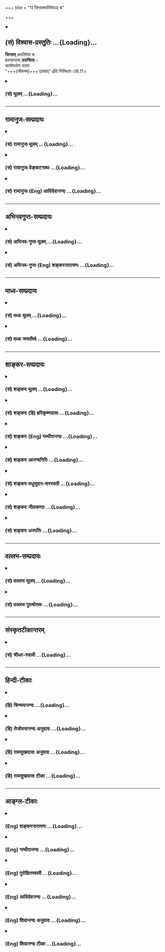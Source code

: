 +++
title = "11 चिन्तामपरिमेयाञ् च"

+++
<div class="js_include" newlevelforh1="2" title="(सं) विश्वास-प्रस्तुतिः" unfilled url="/purANam_vaiShNavam/mahAbhAratam/06-bhIShma-parva/03-bhagavad-gItA-parva/saMskRtam/vishvAsa-prastutiH/16_daivAsura-sampad-vib/11_chintAmaparimeyA~.md">
<details open><summary><h2>(सं) विश्वास-प्रस्तुतिः ...{Loading}...</h2></summary>

**चिन्ताम्** अपरिमेयां च  
प्रलयान्ताम् **उपाश्रिताः**।  
कामोपभोग-परमा  
"+++(जीवनम्)+++ एतावद्" इति निश्चिताः॥16.11॥
</details>
</div>
<div class="js_include collapsed" newlevelforh1="3" title="(सं) मूलम्" unfilled url="/purANam_vaiShNavam/mahAbhAratam/06-bhIShma-parva/03-bhagavad-gItA-parva/saMskRtam/mUlam/16_daivAsura-sampad-vib/11_chintAmaparimeyA~.md">
<details><summary><h3>(सं) मूलम् ...{Loading}...</h3></summary>

चिन्तामपरिमेयां च प्रलयान्तामुपाश्रिताः।  
कामोपभोगपरमा एतावदिति निश्चिताः।।16.11।।
</details>
</div>


_________________
## रामानुज-सम्प्रदायः
<div class="js_include collapsed" newlevelforh1="3" title="(सं) रामानुजः मूलम्" unfilled url="/purANam_vaiShNavam/mahAbhAratam/06-bhIShma-parva/03-bhagavad-gItA-parva/saMskRtam/rAmAnujaH/mUlam/16_daivAsura-sampad-vib/11_chintAmaparimeyA~.md">
<details><summary><h3>(सं) रामानुजः मूलम् ...{Loading}...</h3></summary>

।।16.11।। अद्य श्वो वा मुमूर्षवः **चिन्ताम् अपरिमेयां च** अपरिच्छेद्यां
**प्रलयान्तां** प्राकृतप्रलयावधिकालसाध्यविषयाम् **उपाश्रिताः।** तथा
**कामोपभोगपरमाः** कामोपभोग एव परमपुरुषार्थः; इति मन्वानाः। **एतावद् इति
निश्चिताः;** इतः अधिकः पुरुषार्थो न विद्यते इति संजातनिश्चयाः।

</details>
</div>
<div class="js_include collapsed" newlevelforh1="3" title="(सं) रामानुजः वेङ्कटनाथः" unfilled url="/purANam_vaiShNavam/mahAbhAratam/06-bhIShma-parva/03-bhagavad-gItA-parva/saMskRtam/rAmAnujaH/venkaTanAthaH/16_daivAsura-sampad-vib/11_chintAmaparimeyA~.md">
<details><summary><h3>(सं) रामानुजः वेङ्कटनाथः ...{Loading}...</h3></summary>

  
  
।।16.11।। एवं प्रवर्तकानामुपर्युपरिमनोविकारादय उच्यन्ते --
चिन्तामपरिमेयामित्यादिभिः। अशक्यविषयवृथाप्रयासव्यञ्जनायाऽऽहअद्य श्वो
वेति। अपरिमेयाम् इत्यसङ्ख्येयविषयत्वेनानन्तशाखत्वं विवक्षितमित्याह --
अपरिच्छेद्यामिति। प्रलयान्ताम् इत्यत्र शरीरपातावधिकत्वोक्तिर्मन्दा
अनन्तकालसाध्यमल्पकालेन सिसाधयिषन्तीति तु व्यामोहातिशयख्यापनेन
सप्रयोजनमिदम् प्रलयशब्दश्च प्रसिद्धतमविषय उचितः चिन्तयितॄणां
पुरुषाणामाप्रलयस्थायित्वाभावाच्चिन्तायाः स्वरूपेण प्रलयान्तत्वं
चायुक्तमित्यभिप्रायेणाऽऽहप्राकृतप्रलयावधिकालसाध्यविषयामिति। असङ्ख्येयेषु
चिन्ताविषयेष्वेकैकोऽपि दुस्साध्य इति भावः। प्रयोजनतयाऽभिमतेषु कामोपभोग
एव परमो येषां तेऽत्र कामोपभोगपरमाः तदाहकामोपभोग एवेति।
स्वर्गापवर्गप्रतिषेधार्थ एतावच्छब्द इत्याह -- इतोऽधिक इति। सञ्जातनिश्चया
इति। अत्र निश्चितशब्देभुक्ता ब्राह्मणाः इतिवत्कर्तरि क्त इति भावः।  
  

</details>
</div>
<div class="js_include collapsed" newlevelforh1="3" title="(सं) रामानुजः (Eng) आदिदेवानन्दः" unfilled url="/purANam_vaiShNavam/mahAbhAratam/06-bhIShma-parva/03-bhagavad-gItA-parva/saMskRtam/rAmAnujaH/english/AdidevAnandaH/16_daivAsura-sampad-vib/11_chintAmaparimeyA~.md">
<details><summary><h3>(सं) रामानुजः (Eng) आदिदेवानन्दः ...{Loading}...</h3></summary>

16.11 Those who are sure to die today or tomorrow 'obsess themselves with cares' in regard to objects the attainment of which is not possible even by the time of death. Likewise, they look upon 'enjoyment of desires' as their highest aim, viz., they regard the satisfaction of sensual enjoyments as the highest aim of human life. They are convinced that this is all, viz., they are assured that there is no value in human life greater than this.

</details>
</div>


_________________
## अभिनवगुप्त-सम्प्रदायः
<div class="js_include collapsed" newlevelforh1="3" title="(सं) अभिनव-गुप्तः मूलम्" unfilled url="/purANam_vaiShNavam/mahAbhAratam/06-bhIShma-parva/03-bhagavad-gItA-parva/saMskRtam/abhinava-guptaH/mUlam/16_daivAsura-sampad-vib/11_chintAmaparimeyA~.md">
<details><summary><h3>(सं) अभिनव-गुप्तः मूलम् ...{Loading}...</h3></summary>

।।16.9 -- 16.12।। एतामित्यादि अर्थसंचयानित्यन्तम्। चिन्ता तेषां
प्रलयान्ता अवरितं (ता) संसृतिप्रलयाव्युपरमात्। एतावदितिकामोपभोग एव परं
(परमं) कृत्यम् \[एषाम्\] तन्नाशाच्च परं क्रोधः। अत एवाह कामक्रोधपरायणाः
इति।

</details>
</div>
<div class="js_include collapsed" newlevelforh1="3" title="(सं) अभिनव-गुप्तः (Eng) शङ्करनारायणः" unfilled url="/purANam_vaiShNavam/mahAbhAratam/06-bhIShma-parva/03-bhagavad-gItA-parva/saMskRtam/abhinava-guptaH/english/shankaranArAyaNaH/16_daivAsura-sampad-vib/11_chintAmaparimeyA~.md">
<details><summary><h3>(सं) अभिनव-गुप्तः (Eng) शङ्करनारायणः ...{Loading}...</h3></summary>

16.11 See Coment under 16.12

</details>
</div>


_________________
## माध्व-सम्प्रदायः
<div class="js_include collapsed" newlevelforh1="3" title="(सं) मध्वः मूलम्" unfilled url="/purANam_vaiShNavam/mahAbhAratam/06-bhIShma-parva/03-bhagavad-gItA-parva/saMskRtam/madhvaH/mUlam/16_daivAsura-sampad-vib/11_chintAmaparimeyA~.md">
<details><summary><h3>(सं) मध्वः मूलम् ...{Loading}...</h3></summary>

।।16.11।। Sri Madhvacharya did not comment on this sloka.,

</details>
</div>
<div class="js_include collapsed" newlevelforh1="3" title="(सं) मध्वः जयतीर्थः" unfilled url="/purANam_vaiShNavam/mahAbhAratam/06-bhIShma-parva/03-bhagavad-gItA-parva/saMskRtam/madhvaH/jayatIrthaH/16_daivAsura-sampad-vib/11_chintAmaparimeyA~.md">
<details><summary><h3>(सं) मध्वः जयतीर्थः ...{Loading}...</h3></summary>

।।16.11।। Sri Jayatirtha did not comment on this sloka.  
  

</details>
</div>


_________________
## शाङ्कर-सम्प्रदायः
<div class="js_include collapsed" newlevelforh1="3" title="(सं) शङ्करः मूलम्" unfilled url="/purANam_vaiShNavam/mahAbhAratam/06-bhIShma-parva/03-bhagavad-gItA-parva/saMskRtam/shankaraH/mUlam/16_daivAsura-sampad-vib/11_chintAmaparimeyA~.md">
<details><summary><h3>(सं) शङ्करः मूलम् ...{Loading}...</h3></summary>

।।16.11।। --,**चिन्ताम् अपरिमेयां च;** न परिमातुं शक्यते यस्याः
चिन्तायाः इयत्ता सा अपरिमेया; ताम् अपरिमेयाम्; **प्रलयान्तां**
मरणान्ताम् **उपाश्रिताः;** सदा चिन्तापराः इत्यर्थः। **कामोपभोगपरमाः;**
काम्यन्ते इति कामाः विषयाः शब्दादयः तदुपभोगपरमाः अयमेव परमः पुरुषार्थः
यः कामोपभोगः इत्येवं निश्चितात्मानः; **एतावत् इति निश्चिताः**।।

</details>
</div>
<div class="js_include collapsed" newlevelforh1="3" title="(सं) शङ्करः (हि) हरिकृष्णदासः" unfilled url="/purANam_vaiShNavam/mahAbhAratam/06-bhIShma-parva/03-bhagavad-gItA-parva/saMskRtam/shankaraH/hindI/harikRShNadAsaH/16_daivAsura-sampad-vib/11_chintAmaparimeyA~.md">
<details><summary><h3>(सं) शङ्करः (हि) हरिकृष्णदासः ...{Loading}...</h3></summary>

।।16.11।। तथा --, जिसकी इयत्ता न जानी जा सके; ऐसी अपरिमेय -- अपार;
प्रलयतक -- मरणपर्यन्त रहनेवाली चिन्ताके आश्रित हुए; अर्थात् सदा
चिन्ताग्रस्त हुए; तथा कामोपभोगके परायण -- जिनकी कामना की जाय वे शब्दादि
विषय काम हैं; उनके उपभोगमें तत्पर हुए -- तथा विषयोंका उपभोग करना; बस यही
परम पुरुषार्थ है; ऐसा निश्चय रखनेवाले।

</details>
</div>
<div class="js_include collapsed" newlevelforh1="3" title="(सं) शङ्करः (Eng) गम्भीरानन्दः" unfilled url="/purANam_vaiShNavam/mahAbhAratam/06-bhIShma-parva/03-bhagavad-gItA-parva/saMskRtam/shankaraH/english/gambhIrAnandaH/16_daivAsura-sampad-vib/11_chintAmaparimeyA~.md">
<details><summary><h3>(सं) शङ्करः (Eng) गम्भीरानन्दः ...{Loading}...</h3></summary>

16.11 Upasritah, beset with; aparimeyam, innumerable; cintam,
cares-worries that defy estimation of their limits!, i.e., constantly
burdened with cares; pralayantam, which end (only) with death;
kama-upabhoga-paramah, holding that the enjoyment of desirable objects
is the highest goal-kama is derived in the sense of 'that which is
desired for', viz sound etc.; considered their enjoyment to be the
highest; having their minds convinced thus that this alone, viz the
enjoyment of desirable objects, is the highest human goal; niscitah,
feeling sure; iti, that; etavat, this is all-

</details>
</div>
<div class="js_include collapsed" newlevelforh1="3" title="(सं) शङ्करः आनन्दगिरिः" unfilled url="/purANam_vaiShNavam/mahAbhAratam/06-bhIShma-parva/03-bhagavad-gItA-parva/saMskRtam/shankaraH/AnandagiriH/16_daivAsura-sampad-vib/11_chintAmaparimeyA~.md">
<details><summary><h3>(सं) शङ्करः आनन्दगिरिः ...{Loading}...</h3></summary>

।।16.11।। तानेव विधान्तरेण विशिनष्टि -- **किञ्चेति।**
चिन्तामात्मीययोगक्षेमोपायालोचनात्मिकामपरिमेयविषयत्वात्परिमातुमशक्यामाश्रिता
इति संबन्धः। एष कामोपभोगः परमयनं सुखस्येत्येतावत्पारत्रिकं नु नास्ति
सुखमिति निश्चयवन्त इत्याह -- **एतावदितीति।**

</details>
</div>
<div class="js_include collapsed" newlevelforh1="3" title="(सं) शङ्करः मधुसूदन-सरस्वती" unfilled url="/purANam_vaiShNavam/mahAbhAratam/06-bhIShma-parva/03-bhagavad-gItA-parva/saMskRtam/shankaraH/madhusUdana-sarasvatI/16_daivAsura-sampad-vib/11_chintAmaparimeyA~.md">
<details><summary><h3>(सं) शङ्करः मधुसूदन-सरस्वती ...{Loading}...</h3></summary>

।।16.11।। तानेव पुनर्विशिनष्टि -- चिन्तामिति।
चिन्तामात्मीययोगक्षेमोपायालोचनात्मिकामपरिमेयामपरिमेयविषयत्वात्परिमातुमशक्यां
प्रलयो मरणमेवान्तो यस्यास्तां प्रलयान्ताम्। यावज्जीवमनुवर्तमानामिति
यावत्। न केवलमशुचिव्रताः प्रवर्तन्ते किंत्वेतादृशीं चिन्तां चोपाश्रिता
इति समुच्चयार्थश्चकारः। सदानन्तचिन्तापरा अपि न
कदाचित्पारलौकिकचिन्तायुताः किंतु कामोपभोगपरमाः काम्यन्त इति कामा दृष्टाः
शब्दादयो विषयास्तदुपभोग एव परमः पुरुषार्थो न धर्मादिर्येषां ते,तथा।
पारलौकिकमुत्तमं सुखं कुतो न कामयन्ते तत्राह -- एतावदिति। एतावद्दृष्टमेव
सुखं नान्यदेतच्छरीरवियोगे भोग्यं सुखमस्त्येतत्कायातिरिक्तस्य
भोक्तुरभावादिति निश्चिता एवं निश्चयवन्तः। तथाच बार्हस्पत्यं
सूत्रंचैतन्यविशिष्टः कामः पुरुषः; काम एवैकः पुरुषार्थः इति च।

</details>
</div>
<div class="js_include collapsed" newlevelforh1="3" title="(सं) शङ्करः नीलकण्ठः" unfilled url="/purANam_vaiShNavam/mahAbhAratam/06-bhIShma-parva/03-bhagavad-gItA-parva/saMskRtam/shankaraH/nIlakaNThaH/16_daivAsura-sampad-vib/11_chintAmaparimeyA~.md">
<details><summary><h3>(सं) शङ्करः नीलकण्ठः ...{Loading}...</h3></summary>

।।16.11।। चिन्तां योगक्षेमविषयाम्। प्रलयान्तां मरणावधिम्। एतावत् देह
एवात्मा कामभोग एव पुरुषार्थ इतोऽन्यन्नास्ति इति निश्चिताः निश्चयवन्तः।
तथा च बार्हस्पत्यं सूत्रंचैतन्यविशिष्टः कामः पुरुषः। काम एवैकः
पुरुषार्थः इति च।

</details>
</div>
<div class="js_include collapsed" newlevelforh1="3" title="(सं) शङ्करः धनपतिः" unfilled url="/purANam_vaiShNavam/mahAbhAratam/06-bhIShma-parva/03-bhagavad-gItA-parva/saMskRtam/shankaraH/dhanapatiH/16_daivAsura-sampad-vib/11_chintAmaparimeyA~.md">
<details><summary><h3>(सं) शङ्करः धनपतिः ...{Loading}...</h3></summary>

।।16.11।। आसुरानेव विधान्तरेण पुनर्विशिनष्टि। चिन्तां
योगक्षेमोपायालोचनात्मिकामपरिमेयविषयत्वात् यस्याश्चिन्ताया इयत्ता न
परिमातुं शक्यते सा परिमातुमशक्या तां प्रलयान्तां मरणपर्यन्तामुपाश्रिताः।
सदाचिन्तापरा इत्यर्थः। काम्यन्त इति कामाः शब्दादयस्तदुपभोगः
परमपुरुषार्थो येषामयमेव परमः पुरुषार्थो यः कामोपभोगः पारत्रिकं तु सुखं
नास्तयेवेत्येवं निश्चितात्मानः एतत्कायातिरिक्तस्य भोक्तुरभावात्। तथाच
बार्हस्पत्ये सूत्रेचैतन्यविशिष्टः कामः पुरुषः; काम एवैकः पुरुषार्थः इति
च।

</details>
</div>


_________________
## वल्लभ-सम्प्रदायः
<div class="js_include collapsed" newlevelforh1="3" title="(सं) वल्लभः मूलम्" unfilled url="/purANam_vaiShNavam/mahAbhAratam/06-bhIShma-parva/03-bhagavad-gItA-parva/saMskRtam/vallabhaH/mUlam/16_daivAsura-sampad-vib/11_chintAmaparimeyA~.md">
<details><summary><h3>(सं) वल्लभः मूलम् ...{Loading}...</h3></summary>

।।16.11।। चिन्तामिति। एतावदिति। कामोपभोग एव फलमिति निश्चिताः।

</details>
</div>
<div class="js_include collapsed" newlevelforh1="3" title="(सं) वल्लभः पुरुषोत्तमः" unfilled url="/purANam_vaiShNavam/mahAbhAratam/06-bhIShma-parva/03-bhagavad-gItA-parva/saMskRtam/vallabhaH/puruShottamaH/16_daivAsura-sampad-vib/11_chintAmaparimeyA~.md">
<details><summary><h3>(सं) वल्लभः पुरुषोत्तमः ...{Loading}...</h3></summary>

  
  
।।16.11।। किञ्च -- चिन्तामिति। अपरिमेयां परिमातुमशक्यां प्रलयान्तां
मरणान्तां चिन्तामुपाश्रिताः; अहर्निशं चिन्तापरा इत्यर्थः। कामोपभोग एव
परमः फलरूपो येषां; एतावत्पुरुषार्थकामोपभोग एवेति निश्चिताः
कृतनिश्चयाः।  
  

</details>
</div>


_________________
## संस्कृतटीकान्तरम्
<div class="js_include collapsed" newlevelforh1="3" title="(सं) श्रीधर-स्वामी" unfilled url="/purANam_vaiShNavam/mahAbhAratam/06-bhIShma-parva/03-bhagavad-gItA-parva/saMskRtam/shrIdhara-svAmI/16_daivAsura-sampad-vib/11_chintAmaparimeyA~.md">
<details><summary><h3>(सं) श्रीधर-स्वामी ...{Loading}...</h3></summary>

।।16.11।। किंच **-- चिन्तामिति।** प्रलयो मरणमेवान्तो यस्यास्ताम्।
अपरिमेयां परिमातुमशक्यां चिन्तामाश्रिताः। नित्यचिन्तापरायणा इत्यर्थः।
कामोपभोग एव परमो येषां ते; एतावदिति कामोपभोग एव परमः पुरुषार्थो
नान्यदस्तीति कृतनिश्चयाः; अर्थसंचयानीहन्त इत्युत्तरेणान्वयः। तथाच
बार्हस्पत्यं सूत्रम् -- काम एवैकः पुरुषार्थः इति;चैतन्यविशिष्टः कामः
पुरुषः इति च।

</details>
</div>


_________________
## हिन्दी-टीकाः
<div class="js_include collapsed" newlevelforh1="3" title="(हि) चिन्मयानन्दः" unfilled url="/purANam_vaiShNavam/mahAbhAratam/06-bhIShma-parva/03-bhagavad-gItA-parva/hindI/chinmayAnandaH/16_daivAsura-sampad-vib/11_chintAmaparimeyA~.md">
<details><summary><h3>(हि) चिन्मयानन्दः ...{Loading}...</h3></summary>

।।16.11।। चिन्ता और व्याकुलता से ग्रस्त ये हतोत्साहित लोग अपने निरर्थक
उद्यमों के जीवन को दुख के गलियारे से खींचते हुए मृत्यु के आंगन में ले
आते हैं। सामान्य जीवन में; ये चिन्ताएं शान्ति और आनन्द के दुर्ग पर टूट
पड़ती हैं और विशेष रूप से तब; जब शक्तिशाली कामनाओं ने मनुष्य को जीतकर
अपने वश में कर लिया होता है। अपनी इष्ट वस्तुओं को प्राप्त करने (योग) के
लिए परिश्रम और संघर्ष तथा प्राप्त की गयी वस्तुओं के रक्षण (क्षेम) की
व्याकुलता; यही मनुष्य जीवन की चिन्ताएं होती हैं। जीवन पर्यन्त की कालावधि
केवल इन्हीं चिन्ताओं में अपव्यय करना और अन्त में; यही पाना कि हम उसमें
कितने दयनीय रूप से विफल हुए हैं; वास्तव में एक बड़ी त्रासदी
है। कामोपभोगपरमा सत्कार्य के क्षेत्र में हो या दुष्कृत्य के क्षेत्र में;
मनुष्य को निरन्तर कार्यरत रहने के लिए किसी दर्शन (जीवन विषयक दृष्टिकोण)
की आवश्यकता होती है; जिसके बिना उसके प्रयत्न असंबद्ध; हीनस्तर के और
निरर्थक होते हैं। आसुरी स्वभाव के लोगों का जीवनदर्शन निरपवादरूप से
सर्वत्र एक समान ही होता है। इस श्लोक में चार्वाक मत (नास्तिक दर्शन) को
इंगित किया गया है। इस मत के अनुसार काम ही मनुष्य जीवन का परम पुरषार्थ
है; अन्य धर्म या मोक्ष कुछ नहीं। इतना ही है सामान्यत; ये भौतिकतावादी
मूर्ख नहीं होते; परन्तु वे अत्यन्त स्थूल बुद्धि और सतही दृष्टि से विचार
करते हैं। वे यह अनुभव करते हैं कि केवल विषय भोग का जीवन दुखपूर्ण होता
है; और इसमें क्षुद्र लाभ के लिये मनुष्य को अत्यधिक मूल्य चुकाना पड़ता
है। फिर भी; वे अपनी अनियंत्रित कामवासना को ही तृप्त करने में रत और
व्यस्त रहते हैं। उनसे यदि इस विषय में प्रश्न पूछा जाये; तो उनका उत्तर
होगा कि यह संघर्ष ही जीवन है। वह सुख और शान्तिमय जीवन को जानते ही नहीं
है। वे प्राय निराशावादी होते हैं और नैतिक दृष्टि से जीवन विषयक गंभीर
विचार करने से कतराते हैं। फलत उनमें आत्महत्या और नर हत्या की
प्रवृत्तियाँ भी देखी जा सकती हैं। उनकी धारणा यह होती है कि चिन्ता और दुख
से ही जीवन की रचना हुई है। जीवन के सतही असामञ्जस्य और विषमताओं के पीछे
जो सामञ्जस्य और लय है; उसे वह पहचान नहीं पाते। भविष्य में कोई आशा की
किरण न देखकर उनका हृदय कटुता से भर जाता है और फिर उनका जीवन मात्र
प्रतिशोधपूर्ण हो जाता है। निष्फल परिश्रम में वे अपनी शक्तियों का अपव्यय
करते हैं और अन्त में थके; हारे और निराश होकर दयनीय मृत्यु को प्राप्त
होते हैं। उपर्युक्त जीवन दर्शन की अभिव्यक्ति को अगले श्लोक में बताते हुये
भगवान् कहते हैं

</details>
</div>
<div class="js_include collapsed" newlevelforh1="3" title="(हि) तेजोमयानन्दः अनुवादः" unfilled url="/purANam_vaiShNavam/mahAbhAratam/06-bhIShma-parva/03-bhagavad-gItA-parva/hindI/tejomayAnandaH/anuvAdaH/16_daivAsura-sampad-vib/11_chintAmaparimeyA~.md">
<details><summary><h3>(हि) तेजोमयानन्दः अनुवादः ...{Loading}...</h3></summary>

।।16.11।। मरणपर्यन्त रहने वाली अपरिमित चिन्ताओं से ग्रस्त और विषयोपभोग
को ही परम लक्ष्य मानने वाले ये आसुरी लोग इस निश्चित मत के होते हैं कि
"इतना ही (सत्य, आनन्द) है"।।

</details>
</div>
<div class="js_include collapsed" newlevelforh1="3" title="(हि) रामसुखदासः अनुवादः" unfilled url="/purANam_vaiShNavam/mahAbhAratam/06-bhIShma-parva/03-bhagavad-gItA-parva/hindI/rAmasukhadAsaH/anuvAdaH/16_daivAsura-sampad-vib/11_chintAmaparimeyA~.md">
<details><summary><h3>(हि) रामसुखदासः अनुवादः ...{Loading}...</h3></summary>

।।16.11।। वे मृत्युपर्यन्त रहनेवाली अपार चिन्ताओंका आश्रय लेनेवाले,
पदार्थोंका संग्रह और उनका भोग करनेमें ही लगे रहनेवाले और 'जो कुछ है, वह
इतना ही है' -- ऐसा निश्चय करनेवाले होते हैं।

</details>
</div>
<div class="js_include collapsed" newlevelforh1="3" title="(हि) रामसुखदासः टीका" unfilled url="/purANam_vaiShNavam/mahAbhAratam/06-bhIShma-parva/03-bhagavad-gItA-parva/hindI/rAmasukhadAsaH/TIkA/16_daivAsura-sampad-vib/11_chintAmaparimeyA~.md">
<details><summary><h3>(हि) रामसुखदासः टीका ...{Loading}...</h3></summary>

।।16.11।।***व्याख्या --***  **चिन्तामपरिमेयां च प्रलयान्तामुपाश्रिताः
--** आसुरीसम्पदावाले मनुष्योंमें ऐसी चिन्ताएँ रहती हैं; जिनका कोई मापतौल
नहीं है। जबतक प्रलय अर्थात् मौत नहीं आती; तबतक उनकी चिन्ताएँ मिटती नहीं।
ऐसी प्रलयतक रहनेवाली चिन्ताओंका फल भी प्रलयहीप्रलय अर्थात् बारबार मरना
ही होता है। चिन्ताके दो विषय होते हैं -- एक पारमार्थिक और दूसरा सांसारिक।
मेरा कल्याण; मेरा उद्धार कैसे हो परब्रह्म परमात्माका निश्चय कैसे हो
**(चिन्ता परब्रह्मविनिश्चयाय)** इस प्रकार जिनको पारमार्थिक चिन्ता होती
है; वे श्रेष्ठ हैं। परन्तु आसुरीसम्पदावालोंको ऐसी चिन्ता नहीं होती। वे
तो इससे विपरीत सांसारिक चिन्ताओंके आश्रित रहते हैं कि हम कैसे जीयेंगे
अपना जीवननिर्वाह कैसे करेंगे हमारे बिना बड़ेबूढ़े किसके आश्रित जीयेंगे
हमारा मान; आदर; प्रतिष्ठा; इज्जत; प्रसिद्धि; नाम आदि कैसे बने रहेंगे
मरनेके बाद हमारे बालबच्चोंकी क्या दशा होगी मर जायँगे तो धनसम्पत्ति;
जमीनजायदादका क्या होगा धनके बिना हमारा काम कैसे चलेगा धनके बिना मकानकी
मरम्मत कैसे होगी आदिआदि। मनुष्य व्यर्थमें ही चिन्ता करता है। निर्वाह तो
होता रहेगा। निर्वाहकी चीजें तो बाकी रहेंगी और उनके रहते हुए ही मरेंगे।
अपने पास एक लंगोटी रखनेवाले विरक्तसेविरक्तकी भी फटी लंगोटी और फूटी
तूम्बी बाकी बचती है और मरता है पहले। ऐसे ही सभी व्यक्ति वस्तु आदिके रहते
हुए ही मरते हैं। यह नियम नहीं है कि,धन पासमें होनेसे आदमी मरता न हो। धन
पासमें रहतेरहते ही मनुष्य मर जाता है और धन पड़ा रहता है; काममें नहीं
आता। एक बहुत बड़ा धनी आदमी था। उसने तिजोरीकी तरह लोहेका एक मजबूत मकान बना
रखा था; जिसमें बहुत रत्न रखे हुए थे। उस मकानका दरवाजा ऐसा बना हुआ था; जो
बंद होनेपर चाबीके बिना खुलता नहीं था। एक बार वह धनी आदमी बाहर चाबी
छोड़कर उस मकानके भीतर चला गया और उसने भूलसे दरवाजा बंद कर लिया। अब
चाबीके बिना दरवाना न खुलनेसे अन्न; जल; हवाके अभावमें मरते हुए उसने लिखा
कि इतनी धनसम्पत्ति आज मेरे पास रहते हुए भी मैं मर रहा हूँ क्योंकि मुझे
भीतर अन्नजल नहीं मिल रहा है; हवा नहीं मिल रही है ऐसे ही खाद्य पदार्थोंके
रहनेसे नहीं मरेगा; यह भी नियम नहीं है। भोगोंके पासमें होते हुए भी ऐसे ही
मरेगा। जैसे पेट आदिमें रोग लग जानेपर वैद्यडाक्टर उसको (अन्न पासमें रहते
हुए भी) अन्न खाने नहीं देते; ऐसे ही मरना हो; तो पदार्थोंके रहते हुए भी
मनुष्य मर जाता है।  
  
जो अपने पास एक कौड़ीका भी संग्रह नहीं करते; ऐसे विरक्त संतोंको भी
प्रारब्धके अनुसार आवश्यकतासे अधिक चीजें मिल जाती हैं। अतः जीवननिर्वाह
चीजोंके अधीन नहीं है **(टिप्पणी प₀ 818)**। परन्तु इस तत्त्वको आसुरी
प्रकृतिवाले मनुष्य नहीं समझ सकते। वे तो यही समझते हैं कि हम चिन्ता करते
हैं; कामना करते हैं; विचार करते हैं; उद्योग करते हैं; तभी चीजें मिलती
हैं। यदि ऐसा न करें; तो भूखों मरना पड़े **कामोपभोगपरमाः --** जो मनुष्य
धनादि पदार्थोंका उपभोग करनेके परायण हैं; उनकी तो हरदम यही इच्छा रहती है
कि सुखसामग्रीका खूब संग्रह कर लें और भोग भोग लें। उनको तो भोगोंके लिये
धन चाहिये संसारमें बड़ा बननेके लिये धन चाहिये; सुखआराम; स्वादशौकीनी
आदिके लिये धन चाहिये। तात्पर्य है कि उनके लिये भोगोंसे बढ़कर कुछ नहीं
है।  
  
**एतावदिति निश्चिताः --** उनका यह निश्चय होता है कि सुख भोगना और संग्रह
करना -- इसके सिवाय और कुछ नहीं है **(टिप्पणी प₀ 819.1)**। इस संसारमें जो
कुछ है; यही है। अतः उनकी दृष्टिमें परलोक एक ढकोसला है। उनकी मान्यता रहती
है कि मरनेके बाद कहीं आनाजाना नहीं होता। बस; यहाँ शरीरके रहते हुए जितना
सुख भोग लें; वही ठीक है क्योंकि मरनेपर तो शरीर यहीं बिखर जायगा
**(टिप्पणी प₀ 819.2)**। शरीर स्थिर रहनेवाला है नहीं; आदिआदि भोगोंके
निश्चयके सामने वे पापपुण्य; पुनर्जन्म आदिको भी नहीं मानते।

</details>
</div>


_________________
## आङ्ग्ल-टीकाः
<div class="js_include collapsed" newlevelforh1="3" title="(Eng) शङ्करनारायणः" unfilled url="/purANam_vaiShNavam/mahAbhAratam/06-bhIShma-parva/03-bhagavad-gItA-parva/english/shankaranArAyaNaH/16_daivAsura-sampad-vib/11_chintAmaparimeyA~.md">
<details><summary><h3>(Eng) शङ्करनारायणः ...{Loading}...</h3></summary>

16.11. Adhering to their anxiety that is ultimited and may end only at the time of dissolution; viewing the gratification of their desires alone as their highest goal; ascertaining that this much alone exists;

</details>
</div>
<div class="js_include collapsed" newlevelforh1="3" title="(Eng) गम्भीरानन्दः" unfilled url="/purANam_vaiShNavam/mahAbhAratam/06-bhIShma-parva/03-bhagavad-gItA-parva/english/gambhIrAnandaH/16_daivAsura-sampad-vib/11_chintAmaparimeyA~.md">
<details><summary><h3>(Eng) गम्भीरानन्दः ...{Loading}...</h3></summary>

16.11 Beset with innumerable cares which end (only) with death, holding that the enjoyment of desirable objects is the highest goal, feeling
sure that this is all.

</details>
</div>
<div class="js_include collapsed" newlevelforh1="3" title="(Eng) पुरोहितस्वामी" unfilled url="/purANam_vaiShNavam/mahAbhAratam/06-bhIShma-parva/03-bhagavad-gItA-parva/english/purohitasvAmI/16_daivAsura-sampad-vib/11_chintAmaparimeyA~.md">
<details><summary><h3>(Eng) पुरोहितस्वामी ...{Loading}...</h3></summary>

16.11 Poring anxiously over evil resolutions, which only end in death;
seeking only the gratification of desire as the highest goal; seeing nothing beyond;

</details>
</div>
<div class="js_include collapsed" newlevelforh1="3" title="(Eng) आदिदेवनन्दः" unfilled url="/purANam_vaiShNavam/mahAbhAratam/06-bhIShma-parva/03-bhagavad-gItA-parva/english/AdidevanandaH/16_daivAsura-sampad-vib/11_chintAmaparimeyA~.md">
<details><summary><h3>(Eng) आदिदेवनन्दः ...{Loading}...</h3></summary>

16.11 Obsessed by unlimited cares which end with dissolution, looking upon enjoyment of desires as their highest aim, and convinced that this is all;

</details>
</div>
<div class="js_include collapsed" newlevelforh1="3" title="(Eng) शिवानन्दः अनुवादः" unfilled url="/purANam_vaiShNavam/mahAbhAratam/06-bhIShma-parva/03-bhagavad-gItA-parva/english/shivAnandaH/anuvAdaH/16_daivAsura-sampad-vib/11_chintAmaparimeyA~.md">
<details><summary><h3>(Eng) शिवानन्दः अनुवादः ...{Loading}...</h3></summary>

16.11 Giving themselves over to immeasurable cares ending only with death, regarding gratification of lust as their highest aim, and feeling sure that that is all.

</details>
</div>
<div class="js_include collapsed" newlevelforh1="3" title="(Eng) शिवानन्दः टीका" unfilled url="/purANam_vaiShNavam/mahAbhAratam/06-bhIShma-parva/03-bhagavad-gItA-parva/english/shivAnandaH/TIkA/16_daivAsura-sampad-vib/11_chintAmaparimeyA~.md">
<details><summary><h3>(Eng) शिवानन्दः टीका ...{Loading}...</h3></summary>

16.11 चिन्ताम् cares; अपरिमेयाम् immeasurable; च and; प्रलयान्तम् ending only with death; उपाश्रिताः refuged in; कामोपभोगपरमाः regarding gratification of lust as their highest aim; एतावत् that is all; इति
thus; निश्चिताः feeling sure.Commentary They are beset with immense cares; worries and anxieties and their minds are engrossed in aciring and preserving the countless sensual objects. They have got the strong conviction that the sensual enjoyment is the highest end of a man. They are steeped in enjoying the objects of the senses. They firmly believe that that is everything. They believe that sensual enjoyment is the supreme source of happiness and there is no such thing as eternal bliss of the soul or transcendental bliss of the Self. They have no belief in the happiness in another world (or plane) or in the perennial bliss which is independent of sensual objects; which is beyond the reach of the senses. They have a dull and gross intellect; and so they cannot grasp the subtle higher truth. Sensual enjoyment is the greatest object of attainment for them.

</details>
</div>
